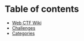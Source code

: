 # Table of contents

* [Web CTF Wiki](README.md)
* [Challenges](challenges/README.md)
* [Categories](categories/README.md)